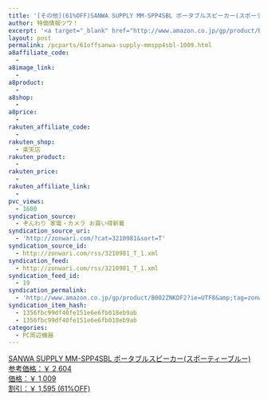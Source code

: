 ```yaml
---
title: '[その他](61%OFF)SANWA SUPPLY MM-SPP4SBL ポータブルスピーカー(スポーティーブルー) ￥1,009'
author: 特価情報ツウ！
excerpt: '<a target="_blank" href="http://www.amazon.co.jp/gp/product/B002ZNKDF2?ie=UTF8&amp;tag=zonwari-22&amp;linkCode=as2&amp;camp=247&amp;creative=7399&amp;creativeASIN=B002ZNKDF2"><img src="http://ecx.images-amazon.com/images/I/51nsJCYntNL._SL100_.jpg"><br>SANWA SUPPLY MM-SPP4SBL &#12509;&#12540;&#12479;&#12502;&#12523;&#12473;&#12500;&#12540;&#12459;&#12540;(&#12473;&#12509;&#12540;&#12486;&#12451;&#12540;&#12502;&#12523;&#12540;)<br>&#21442;&#32771;&#20385;&#26684;&#65306;&#65509; 2,604<br>&#20385;&#26684;&#65306;&#65509; 1,009<br>&#21106;&#24341;&#65306;&#65509; 1,595 (61%OFF)</a>'
layout: post
permalink: /pcparts/61offsanwa-supply-mmspp4sbl-1009.html
a8affiliate_code:
  - 
a8image_link:
  - 
a8product:
  - 
a8shop:
  - 
a8price:
  - 
rakuten_affiliate_code:
  - 
rakuten_shop:
  - 楽天店
rakuten_product:
  - 
rakuten_price:
  - 
rakuten_affiliate_link:
  - 
pvc_views:
  - 1600
syndication_source:
  - ぞんわり 家電・カメラ お買い得新着
syndication_source_uri:
  - 'http://zonwari.com/?cat=3210981&sort=T'
syndication_source_id:
  - http://zonwari.com/rss/3210981_T_1.xml
syndication_feed:
  - http://zonwari.com/rss/3210981_T_1.xml
syndication_feed_id:
  - 19
syndication_permalink:
  - 'http://www.amazon.co.jp/gp/product/B002ZNKDF2?ie=UTF8&amp;tag=zonwari-22&amp;linkCode=as2&amp;camp=247&amp;creative=7399&amp;creativeASIN=B002ZNKDF2'
syndication_item_hash:
  - 1356fbc99df40fe151e6e6fb018eb9ab
  - 1356fbc99df40fe151e6e6fb018eb9ab
categories:
  - PC周辺機器
---
```

[<img src='http://i2.wp.com/ecx.images-amazon.com/images/I/51nsJCYntNL._SL150_.jpg?w=546' title="" alt="" data-recalc-dims="1" />  
SANWA SUPPLY MM-SPP4SBL ポータブルスピーカー(スポーティーブルー)  
参考価格：￥ 2,604  
価格：￥ 1,009  
割引：￥ 1,595 (61%OFF)][1]

 [1]: http://www.amazon.co.jp/gp/product/B002ZNKDF2?ie=UTF8&#038;tag=tokkajohotsu-22&#038;linkCode=as2&#038;camp=247&#038;creative=7399&#038;creativeASIN=B002ZNKDF2